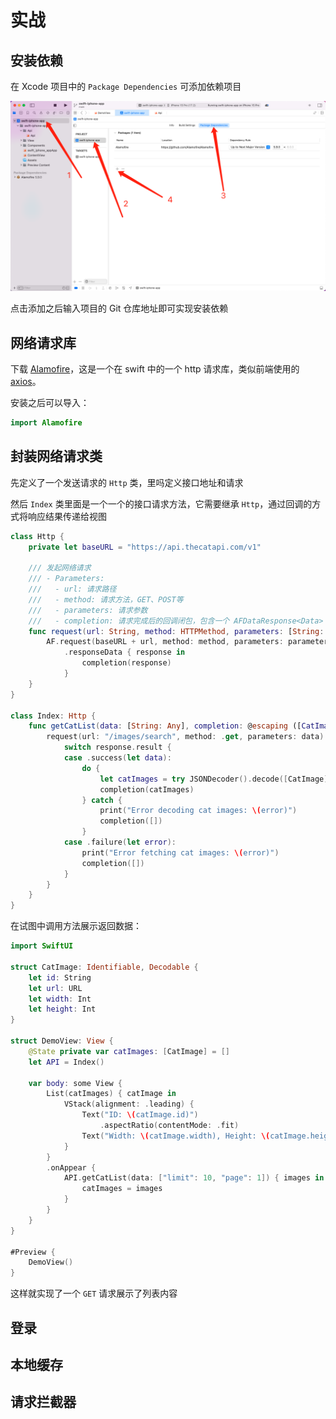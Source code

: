 # 实战

## 安装依赖

在 Xcode 项目中的 `Package Dependencies` 可添加依赖项目

![](./images/1.jpg)

点击添加之后输入项目的 Git 仓库地址即可实现安装依赖

## 网络请求库

下载 [Alamofire](https://github.com/Alamofire/Alamofire)，这是一个在 swift 中的一个 http 请求库，类似前端使用的 [axios](https://github.com/axios/axios)。

安装之后可以导入：

```swift
import Alamofire
```

## 封装网络请求类

先定义了一个发送请求的 `Http` 类，里吗定义接口地址和请求

然后 `Index` 类里面是一个一个的接口请求方法，它需要继承 `Http`，通过回调的方式将响应结果传递给视图

```swift
class Http {
    private let baseURL = "https://api.thecatapi.com/v1"

    /// 发起网络请求
    /// - Parameters:
    ///   - url: 请求路径
    ///   - method: 请求方法，GET、POST等
    ///   - parameters: 请求参数
    ///   - completion: 请求完成后的回调闭包，包含一个 AFDataResponse<Data> 类型的参数
    func request(url: String, method: HTTPMethod, parameters: [String: Any]?, completion: @escaping (AFDataResponse<Data>) -> Void) {
        AF.request(baseURL + url, method: method, parameters: parameters)
            .responseData { response in
                completion(response)
            }
    }
}

class Index: Http {
    func getCatList(data: [String: Any], completion: @escaping ([CatImage]) -> Void) {
        request(url: "/images/search", method: .get, parameters: data) { response in
            switch response.result {
            case .success(let data):
                do {
                    let catImages = try JSONDecoder().decode([CatImage].self, from: data)
                    completion(catImages)
                } catch {
                    print("Error decoding cat images: \(error)")
                    completion([])
                }
            case .failure(let error):
                print("Error fetching cat images: \(error)")
                completion([])
            }
        }
    }
}
```

在试图中调用方法展示返回数据：

```swift
import SwiftUI

struct CatImage: Identifiable, Decodable {
    let id: String
    let url: URL
    let width: Int
    let height: Int
}

struct DemoView: View {
    @State private var catImages: [CatImage] = []
    let API = Index()

    var body: some View {
        List(catImages) { catImage in
            VStack(alignment: .leading) {
                Text("ID: \(catImage.id)")
                    .aspectRatio(contentMode: .fit)
                Text("Width: \(catImage.width), Height: \(catImage.height)")
            }
        }
        .onAppear {
            API.getCatList(data: ["limit": 10, "page": 1]) { images in
                catImages = images
            }
        }
    }
}

#Preview {
    DemoView()
}
```

这样就实现了一个 `GET` 请求展示了列表内容

## 登录

## 本地缓存

## 请求拦截器
